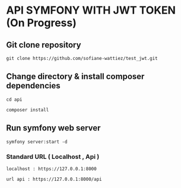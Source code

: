 # API SYMFONY WITH JWT TOKEN (On Progress)


## Git clone repository

```git clone https://github.com/sofiane-wattiez/test_jwt.git```


## Change directory & install composer dependencies

```cd api```

```composer install```

## Run symfony web server

```symfony server:start -d```

### Standard URL ( Localhost , Api )

```localhost : https://127.0.0.1:8000```



```url api : https://127.0.0.1:8000/api```



